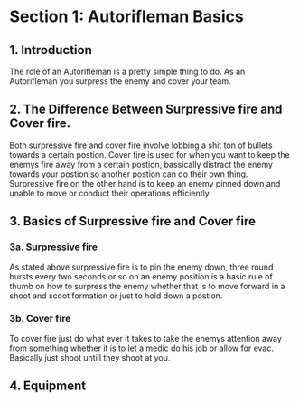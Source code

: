 # Section 1: Autorifleman Basics

## 1. Introduction

The role of an Autorifleman is a pretty simple thing to do. As an Autorifleman you surpress the enemy and cover your team.

## 2. The Difference Between Surpressive fire and Cover fire.

Both surpressive fire and cover fire involve lobbing a shit ton of bullets towards a certain postion. Cover fire is used for when you want to keep the enemys fire away from a certain postion, bassically distract the enemy towards your postion so another postion can do their own thing. Surpressive fire on the other hand is to keep an enemy pinned down and unable to move or conduct their operations efficiently.

## 3. Basics of Surpressive fire and Cover fire

### 3a. Surpressive fire

As stated above surpressive fire is to pin the enemy down, three round bursts every two seconds or so on an enemy position is a basic rule of thumb on how to surpress the enemy whether that is to move forward in a shoot and scoot formation or just to hold down a postion.

### 3b. Cover fire

To cover fire just do what ever it takes to take the enemys attention away from something whether it is to let a medic do his job or allow for evac. Basically just shoot untill they shoot at you.

## 4. Equipment

### 